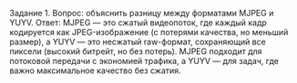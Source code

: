 Задание 1. Вопрос: объяснить разницу между форматами MJPEG и YUYV.
Ответ: MJPEG — это сжатый видеопоток, где каждый кадр кодируется как JPEG-изображение (с потерями качества, но меньший размер), а YUYV — это несжатый raw-формат, сохраняющий все пиксели (высокий битрейт, но без потерь). MJPEG подходит для потоковой передачи с экономией трафика, а YUYV — для задач, где важно максимальное качество без сжатия.
